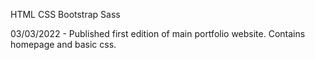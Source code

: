 HTML
CSS
Bootstrap
Sass

03/03/2022 - Published first edition of main portfolio website. Contains homepage and basic css. 
